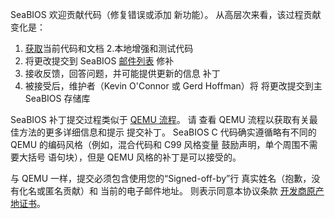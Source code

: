 SeaBIOS 欢迎贡献代码（修复错误或添加
新功能）。 从高层次来看，该过程贡献
变化是：

1. [获取](下载)当前代码和文档
2.本地增强和测试代码
3. 将更改提交到 SeaBIOS [邮件列表](Mailinglist)
    修补
4. 接收反馈，回答问题，并可能提供更新的信息
    补丁
5. 被接受后，维护者（Kevin O'Connor 或 Gerd Hoffman）将
    将更改提交到主 SeaBIOS 存储库

SeaBIOS 补丁提交过程类似于
[QEMU 流程](http://wiki.qemu.org/Contribute/SubmitAPatch)。 请
查看 QEMU 流程以获取有关最佳方法的更多详细信息和提示
提交补丁。 SeaBIOS C 代码确实遵循略有不同的
QEMU 的编码风格（例如，混合代码和 C99 风格变量
鼓励声明，单个周围不需要大括号
语句块），但是 QEMU 风格的补丁是可以接受的。

与 QEMU 一样，提交必须包含使用您的“Signed-off-by”行
真实姓名（抱歉，没有化名或匿名贡献）和
当前的电子邮件地址。 则表示同意本协议条款
[开发商原产地证书](developer-certificate-of-origin)。
